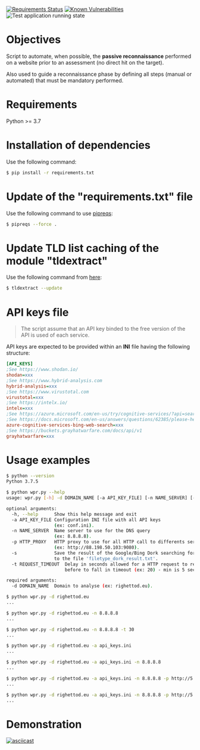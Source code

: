 [![Requirements Status](https://requires.io/github/righettod/website-passive-reconnaissance/requirements.svg?branch=master)](https://requires.io/github/righettod/website-passive-reconnaissance/requirements/?branch=master) [![Known Vulnerabilities](https://snyk.io/test/github/righettod/website-passive-reconnaissance/badge.svg?targetFile=requirements.txt)](https://snyk.io/test/github/righettod/website-passive-reconnaissance?targetFile=requirements.txt) ![Test application running state](https://github.com/righettod/website-passive-reconnaissance/workflows/Test%20application%20running%20state/badge.svg)

# Objectives

Script to automate, when possible, the **passive reconnaissance** performed on a website prior to an assessment (no direct hit on the target). 

Also used to guide a reconnaissance phase by defining all steps (manual or automated) that must be mandatory performed.

# Requirements

Python >= 3.7

# Installation of dependencies

Use the following command:

```bash
$ pip install -r requirements.txt
```

# Update of the "requirements.txt" file

Use the following command to use [pipreqs](https://github.com/bndr/pipreqs):

```bash
$ pipreqs --force .
```

# Update TLD list caching of the module "tldextract"

Use the following command from [here](https://github.com/john-kurkowski/tldextract#note-about-caching):

```bash
$ tldextract --update
```

# API keys file

> The script assume that an API key binded to the free version of the API is used of each service.

API keys are expected to be provided within an **INI** file having the following structure:

```ini
[API_KEYS]
;See https://www.shodan.io/
shodan=xxx
;See https://www.hybrid-analysis.com
hybrid-analysis=xxx
;See https://www.virustotal.com
virustotal=xxx
;See https://intelx.io/
intelx=xxx
;See https://azure.microsoft.com/en-us/try/cognitive-services/?api=search-api-v7
;See https://docs.microsoft.com/en-us/answers/questions/62385/please-help-me-to-find-the-process-to-get-ampampam.html
azure-cognitive-services-bing-web-search=xxx
;See https://buckets.grayhatwarfare.com/docs/api/v1
grayhatwarfare=xxx 
```

# Usage examples

```bash
$ python --version
Python 3.7.5

$ python wpr.py --help
usage: wpr.py [-h] -d DOMAIN_NAME [-a API_KEY_FILE] [-n NAME_SERVER] [-p HTTP_PROXY] [-s]

optional arguments:
  -h, --help      Show this help message and exit
  -a API_KEY_FILE Configuration INI file with all API keys 
                  (ex: conf.ini).
  -n NAME_SERVER  Name server to use for the DNS query 
                  (ex: 8.8.8.8).
  -p HTTP_PROXY   HTTP proxy to use for all HTTP call to differents services 
                  (ex: http://88.198.50.103:9080).
  -s              Save the result of the Google/Bing Dork searching for interesting files 
                  to the file 'filetype_dork_result.txt'.
  -t REQUEST_TIMEOUT  Delay in seconds allowed for a HTTP request to reply
                      before to fall in timeout (ex: 20) - min is 5 seconds.

required arguments:
  -d DOMAIN_NAME  Domain to analyse (ex: righettod.eu).

$ python wpr.py -d righettod.eu
...

$ python wpr.py -d righettod.eu -n 8.8.8.8
...

$ python wpr.py -d righettod.eu -n 8.8.8.8 -t 30
...

$ python wpr.py -d righettod.eu -a api_keys.ini
...

$ python wpr.py -d righettod.eu -a api_keys.ini -n 8.8.8.8
...

$ python wpr.py -d righettod.eu -a api_keys.ini -n 8.8.8.8 -p http://5.196.132.126:3128
...

$ python wpr.py -d righettod.eu -a api_keys.ini -n 8.8.8.8 -p http://5.196.132.126:3128 -s
...
```

# Demonstration

[![asciicast](https://asciinema.org/a/388226.svg)](https://asciinema.org/a/388226)

